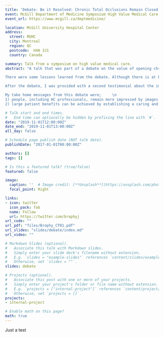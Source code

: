 ```yaml
---
title: 'Debate: Be it Resolved: Chronic Total Occlusions Remain Closed'
event: McGill Department of Medicine Symposium High Value Medical Care
event_url: https://www.mcgill.ca/deptmedicine/

location: McGill University Hospital Center
address:
  street: MUHC
  city: Montreal
  region: QC
  postcode:  H4A 3J1
  country: Canada

summary: Talk from a symposium on high value medical care.
abstract: "A talk that was part of a debate on the value of opening chronic total occlusions (CTO). The argument is made that proof of meaningful health benefits and good value is presently lacking and we should avoid be driven uniquely by a technological imperative. Due to technical issues only a small percentage of the audience could vote and the result was 13-12 against the resolution.    

There were some lessons learned from the debate. Although there is at best sketchy evidence in favor of meaningful improvments in patient outcomes with CTO, the audience was impressed by the extraordinary images of occulded arteries being opended and the belief that this must be benefical, even if hard objective evidence is lacking. The other arguement that undoubtedly swayed the audience was a patient testimonial about the improvement he experienced following CTO.     

After the debate, I was provided with a second testimonial about the improvement that another patient had following CTO. However, according to the MD relating the story the actual procedure was a failure and the vessel remained closed. The patient was aware of the unsuccessful nature of the procedure but still claimed much improvement. He attributed this to the confidence and caring attitude of the interventionalist.    \n

My take home messages from this debate were;     \n   
1) people, including HC professionals, remain more impressed by images and personal narratives than by evidence based medicine   \n 
2) large patient benefits can be achieved by establishing a caring and empathetic relationship"

# Talk start and end times.
#   End time can optionally be hidden by prefixing the line with `#`.
date: "2019-11-01T12:00:00Z"
date_end: "2019-11-01T13:00:00Z"
all_day: false

# Schedule page publish date (NOT talk date).
publishDate: "2017-01-01T00:00:00Z"

authors: []
tags: []

# Is this a featured talk? (true/false)
featured: false

image:
  caption: ''  # Image credit: [**Unsplash**](https://unsplash.com/photos/bzdhc5b3Bxs)
  focal_point: Right

links:
- icon: twitter
  icon_pack: fab
  name: Follow
  url: https://twitter.com/brophyj
url_code: ""
url_pdf: "files/Brophy_CTO1.pdf"
url_slides: "slides/debate/index.md"
url_video: ""

# Markdown Slides (optional).
#   Associate this talk with Markdown slides.
#   Simply enter your slide deck's filename without extension.
#   E.g. `slides = "example-slides"` references `content/slides/example-slides.md`.
#   Otherwise, set `slides = ""`.
slides: debate

# Projects (optional).
#   Associate this post with one or more of your projects.
#   Simply enter your project's folder or file name without extension.
#   E.g. `projects = ["internal-project"]` references `content/project/deep-learning/index.md`.
#   Otherwise, set `projects = []`.
projects:
- internal-project

# Enable math on this page?
math: true
---
```


Just a test